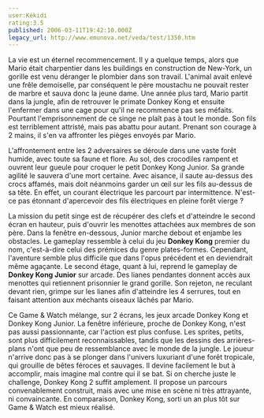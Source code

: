 ```yaml
---
user:Kékidi
rating:3.5
published: 2006-03-11T19:42:10.000Z
legacy_url: http://www.emunova.net/veda/test/1350.htm
---
```

La vie est un éternel recommencement. Il y a quelque temps, alors que Mario était charpentier dans les buildings en construction de New-York, un gorille est venu déranger le plombier dans son travail. L'animal avait enlevé une frêle demoiselle, par conséquent le père moustachu ne pouvait rester de marbre et sauva donc la jeune dame. Une année plus tard, Mario partit dans la jungle, afin de retrouver le primate Donkey Kong et ensuite l'enfermer dans une cage pour qu'il ne recommence pas ses méfaits. Pourtant l'emprisonnement de ce singe ne plaît pas à tout le monde. Son fils est terriblement attristé, mais pas abattu pour autant. Prenant son courage à 2 mains, il s'en va affronter les pièges envoyés par Mario.  

  

L'affrontement entre les 2 adversaires se déroule dans une vaste forêt humide, avec toute sa faune et flore. Au sol, des crocodiles rampent et ouvrent leur gueule pour croquer le petit Donkey Kong Junior. Sa grande agilité le sauvera d'une mort certaine. Avec aisance, il saute au-dessus des crocs affamés, mais doit néanmoins garder un œil sur les fils au-dessus de sa tête. En effet, un courant électrique les parcourt par intermittence. N'est-ce pas étonnant d'apercevoir des fils électriques en pleine forêt vierge ?  

  

La mission du petit singe est de récupérer des clefs et d'atteindre le second écran en hauteur, puis d'ouvrir les menottes attachées aux membres de son père. Dans la fenêtre en-dessous, Junior marche debout et enjambe les obstacles. Le gameplay ressemble à celui du jeu **Donkey Kong** premier du nom, c'est-à-dire celui des prémices du genre plates-formes. Cependant, l'aventure semble plus difficile que dans l'opus précédent et en deviendrait même agaçante. Le second étage, quant à lui, reprend le gameplay de **Donkey Kong Junior** sur arcade. Des lianes pendantes donnent accès aux menottes qui retiennent prisonnier le grand gorille. Son rejeton, ne reculant devant rien, grimpe sur les lianes afin d'atteindre les 4 serrures, tout en faisant attention aux méchants oiseaux lâchés par Mario.  

  

Ce Game & Watch mélange, sur 2 écrans, les jeux arcade Donkey Kong et Donkey Kong Junior. La fenêtre inférieure, proche de Donkey Kong, n'est pas aussi passionnante, car l'action est plus confuse. Les sprites, petits, sont plus difficilement reconnaissables, tandis que les dessins des arrières-plans n'ont que peu de ressemblance avec le monde de la jungle. Le joueur n'arrive donc pas à se plonger dans l'univers luxuriant d'une forêt tropicale, qui grouille de bêtes féroces et sauvages. Il devine facilement le but à accomplir, mais imagine mal contre qui il se bat. Si on cherche juste le challenge, Donkey Kong 2 suffit amplement. Il propose un parcours convenablement construit, mais avec une mise en scène ni très attrayante, ni convaincante. En comparaison, Donkey Kong, sorti un an plus tôt sur Game & Watch est mieux réalisé.